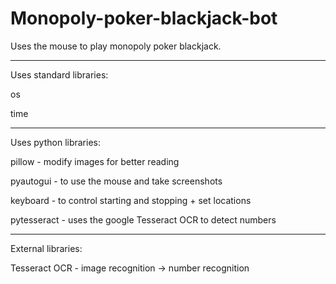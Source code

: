 # Monopoly-poker-blackjack-bot
Uses the mouse to play monopoly poker blackjack.

---------------------------------------------------------------------

Uses standard libraries:

os

time

---------------------------------------------------------------------

Uses python libraries:

pillow - modify images for better reading

pyautogui - to use the mouse and take screenshots

keyboard - to control starting and stopping + set locations

pytesseract - uses the google Tesseract OCR to detect numbers

---------------------------------------------------------------------

External libraries:

Tesseract OCR - image recognition -> number recognition
